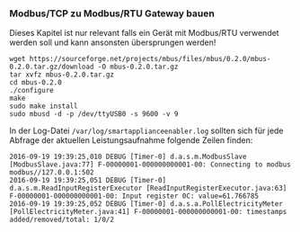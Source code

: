 ### Modbus/TCP zu Modbus/RTU Gateway bauen

Dieses Kapitel ist nur relevant falls ein Gerät mit Modbus/RTU verwendet werden soll und kann ansonsten übersprungen werden!

```
wget https://sourceforge.net/projects/mbus/files/mbus/0.2.0/mbus-0.2.0.tar.gz/download -O mbus-0.2.0.tar.gz
tar xvfz mbus-0.2.0.tar.gz
cd mbus-0.2.0
./configure
make
sudo make install
sudo mbusd -d -p /dev/ttyUSB0 -s 9600 -v 9
```
In der Log-Datei ```/var/log/smartapplianceenabler.log``` sollten sich für jede Abfrage der aktuellen Leistungsaufnahme folgende Zeilen finden:
```
2016-09-19 19:39:25,010 DEBUG [Timer-0] d.a.s.m.ModbusSlave [ModbusSlave.java:77] F-00000001-000000000001-00: Connecting to modbus modbus//127.0.0.1:502
2016-09-19 19:39:25,051 DEBUG [Timer-0] d.a.s.m.ReadInputRegisterExecutor [ReadInputRegisterExecutor.java:63] F-00000001-000000000001-00: Input register 0C: value=61.766785
2016-09-19 19:39:25,052 DEBUG [Timer-0] d.a.s.a.PollElectricityMeter [PollElectricityMeter.java:41] F-00000001-000000000001-00: timestamps added/removed/total: 1/0/2
```
